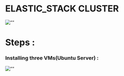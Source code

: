 # ELASTIC_STACK CLUSTER 
<img src="https://blog.qburst.com/wp-content/uploads/2020/01/Basic-Elastic-Stack-Architecture.png" alt=””>

# Steps : 
### Installing three VMs(Ubuntu Server) :
<img src="./images/*" alt=””>
